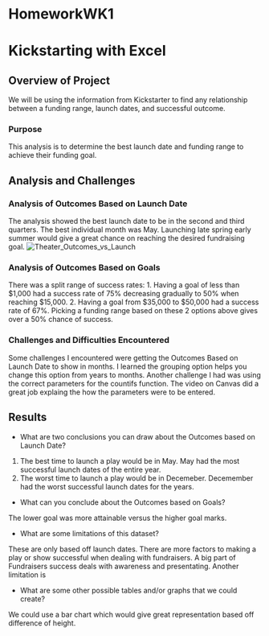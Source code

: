 # HomeworkWK1
# Kickstarting with Excel

## Overview of Project
We will be using the information from Kickstarter to find any relationship between a funding range, launch dates, and successful outcome.  
### Purpose
This analysis is to determine the best launch date and funding range to achieve their funding goal. 
## Analysis and Challenges

### Analysis of Outcomes Based on Launch Date
The analysis showed the best launch date to be in the second and third quarters. The best individual month was May. Launching late spring early summer would give a great chance on reaching the desired fundraising goal. ![Theater_Outcomes_vs_Launch](HomeworkWK1/Resources/Theater_Outcomes_vs_Launch.png)
### Analysis of Outcomes Based on Goals
There was a split range of success rates: 1. Having a goal of less than $1,000 had a success rate of 75% decreasing gradually to 50% when reaching $15,000. 2. Having a goal from $35,000 to $50,000 had a success rate of 67%. Picking a funding range based on these 2 options above gives over a 50% chance of success. 
### Challenges and Difficulties Encountered
Some challenges I encountered were getting the Outcomes Based on Launch Date to show in months. I learned the grouping option helps you change this option from years to months. Another challenge I had was using the correct parameters for the countifs function. The video on Canvas did a great job explaing the how the parameters were to be entered.
## Results

- What are two conclusions you can draw about the Outcomes based on Launch Date?

 1. The best time to launch a play would be in May. May had the most successful launch dates of the entire year. 
 2. The worst time to launch a play would be in Decemeber. Decemember had the worst successful launch dates for the years. 

- What can you conclude about the Outcomes based on Goals?

 The lower goal was more attainable versus the higher goal marks.

- What are some limitations of this dataset?

 These are only based off launch dates. There are more factors to making a play or show successful when dealing with fundraisers. A big part of Fundraisers success deals with awareness and presentating. Another limitation is 

- What are some other possible tables and/or graphs that we could create?

 We could use a bar chart which would give great representation based off difference of height. 
